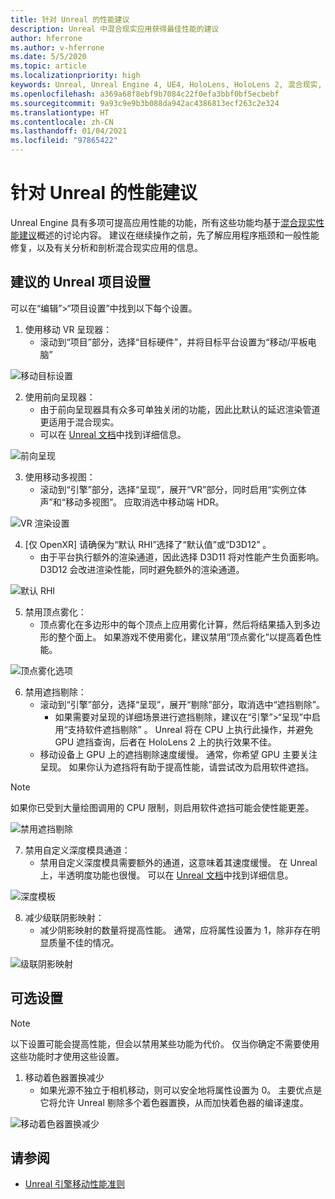 ```yaml
---
title: 针对 Unreal 的性能建议
description: Unreal 中混合现实应用获得最佳性能的建议
author: hferrone
ms.author: v-hferrone
ms.date: 5/5/2020
ms.topic: article
ms.localizationpriority: high
keywords: Unreal, Unreal Engine 4, UE4, HoloLens, HoloLens 2, 混合现实, 性能, 优化, 设置, 文档
ms.openlocfilehash: a369a68f8ebf9b7084c22f0efa3bbf0bf5ecbebf
ms.sourcegitcommit: 9a93c9e9b3b088da942ac4386813ecf263c2e324
ms.translationtype: HT
ms.contentlocale: zh-CN
ms.lasthandoff: 01/04/2021
ms.locfileid: "97865422"
---
```

# <a name="performance-recommendations-for-unreal"></a>针对 Unreal 的性能建议

Unreal Engine 具有多项可提高应用性能的功能，所有这些功能均基于[混合现实性能建议](../platform-capabilities-and-apis/understanding-performance-for-mixed-reality.md)概述的讨论内容。 建议在继续操作之前，先了解应用程序瓶颈和一般性能修复，以及有关分析和剖析混合现实应用的信息。

## <a name="recommended-unreal-project-settings"></a>建议的 Unreal 项目设置
可以在“编辑”>“项目设置”中找到以下每个设置。

1. 使用移动 VR 呈现器：
    * 滚动到“项目”部分，选择“目标硬件”，并将目标平台设置为“移动/平板电脑”

![移动目标设置](images/unreal/performance-recommendations-img-01.png)

2. 使用前向呈现器： 
    * 由于前向呈现器具有众多可单独关闭的功能，因此比默认的延迟渲染管道更适用于混合现实。 
    * 可以在 [Unreal 文档](https://docs.unrealengine.com/Platforms/VR/DevelopVR/VRPerformance/index.html)中找到详细信息。

![前向呈现](images/unreal/performance-recommendations-img-04.png)

3. 使用移动多视图：
    * 滚动到“引擎”部分，选择“呈现”，展开“VR”部分，同时启用“实例立体声”和“移动多视图”。 应取消选中移动端 HDR。

![VR 渲染设置](images/unreal/performance-recommendations-img-03.png)

4. [仅 OpenXR] 请确保为“默认 RHI”选择了“默认值”或“D3D12”   。
    * 由于平台执行额外的渲染通道，因此选择 D3D11 将对性能产生负面影响。 D3D12 会改进渲染性能，同时避免额外的渲染通道。

![默认 RHI](images/unreal/performance-recommendations-img-09.png)

5. 禁用顶点雾化： 
    * 顶点雾化在多边形中的每个顶点上应用雾化计算，然后将结果插入到多边形的整个面上。 如果游戏不使用雾化，建议禁用“顶点雾化”以提高着色性能。

![顶点雾化选项​​](images/unreal/performance-recommendations-img-05.png)

6. 禁用遮挡剔除：
    * 滚动到“引擎”部分，选择“呈现”，展开“剔除”部分，取消选中“遮挡剔除”。
        + 如果需要对呈现的详细场景进行遮挡剔除，建议在“引擎”>“呈现”中启用“支持软件遮挡剔除” 。 Unreal 将在 CPU 上执行此操作，并避免 GPU 遮挡查询，后者在 HoloLens 2 上的执行效果不佳。
    * 移动设备上 GPU 上的遮挡剔除速度缓慢。 通常，你希望 GPU 主要关注呈现。 如果你认为遮挡将有助于提高性能，请尝试改为启用软件遮挡。 

> [!NOTE]
> 如果你已受到大量绘图调用的 CPU 限制，则启用软件遮挡可能会使性能更差。

![禁用遮挡剔除](images/unreal/performance-recommendations-img-02.png)

7. 禁用自定义深度模具通道：
    * 禁用自定义深度模具需要额外的通道，这意味着其速度缓慢。 在 Unreal 上，半透明度功能也很慢。 可以在 [Unreal 文档](https://docs.unrealengine.com/Engine/Performance/Guidelines/index.html)中找到详细信息。

![深度模板](images/unreal/performance-recommendations-img-06.png)

8. 减少级联阴影映射： 
    * 减少阴影映射的数量将提高性能。 通常，应将属性设置为 1，除非存在明显质量不佳的情况。 

![级联阴影映射](images/unreal/performance-recommendations-img-07.png)

## <a name="optional-settings"></a>可选设置

> [!NOTE]
> 以下设置可能会提高性能，但会以禁用某些功能为代价。 仅当你确定不需要使用这些功能时才使用这些设置。

1. 移动着色器置换减少
    * 如果光源不独立于相机移动，则可以安全地将属性设置为 0。 主要优点是它将允许 Unreal 剔除多个着色器置换，从而加快着色器的编译速度。

![移动着色器置换减少](images/unreal/performance-recommendations-img-08.png)

## <a name="see-also"></a>请参阅
* [Unreal 引擎移动性能准则]( https://docs.unrealengine.com/Platforms/Mobile/Performance/index.html)